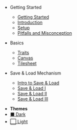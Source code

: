 * Getting Started
    * [Getting Started](docs/Getting_Started/Getting_Started.md "Getting Started!")
    * [Introduction](docs/Getting_Started/Introduction.md "Introduction")
    * [Setup](docs/Getting_Started/Setup.md "Setup")
    * [Pitfalls and Misconception](docs/Getting_Started/Pitfalls_Misconception.md "Pitfalls and Misconception")

* Basics
  * [Traits](docs/Basics/Trait.md "Traits")
  * [Canvas](docs/Basics/Canvas.md "Canvas")
  * [Tilesheet](docs/Basics/Tilesheet.md "Tilesheet")

* Save & Load Mechanism
    * [Intro to Save & Load](docs/Save_Load_Mechanism/Save_Load_Mechanism.md "Intro to Save/Load Mechanism")
    * [Save & Load I](docs/Save_Load_Mechanism/Save_Load_1.md "Save/Load Mechanism I")
    * [Save & Load II](docs/Save_Load_Mechanism/Save_Load_2.md "Save/Load Mechanism II")
    * [Save & Load III](docs/Save_Load_Mechanism/Save_Load_3.md "Save/Load Mechanism III")

- **Themes**
- <a href="#" data-link-title="dark"> :black_large_square: Dark</a>
- <a href="#" data-link-title="light"> :white_large_square: Light</a>